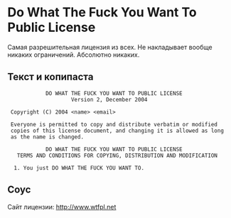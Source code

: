 # Do What The Fuck You Want To Public License

Самая разрешительная лицензия из всех. Не накладывает вообще никаких ограничений.
Абсолютно никаких.

## Текст и копипаста

```
            DO WHAT THE FUCK YOU WANT TO PUBLIC LICENSE
                    Version 2, December 2004

 Copyright (C) 2004 <name> <email>

 Everyone is permitted to copy and distribute verbatim or modified
 copies of this license document, and changing it is allowed as long
 as the name is changed.

            DO WHAT THE FUCK YOU WANT TO PUBLIC LICENSE
   TERMS AND CONDITIONS FOR COPYING, DISTRIBUTION AND MODIFICATION

  1. You just DO WHAT THE FUCK YOU WANT TO.
```

## Соус

Сайт лицензии: http://www.wtfpl.net

